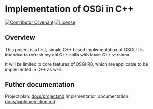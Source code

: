 # Implementation of OSGi in C++

[![Contributor Covenant](https://img.shields.io/badge/Contributor%20Covenant-2.1-4baaaa.svg)](code_of_conduct.md)
[![License](https://img.shields.io/badge/License-Apache_2.0-blue.svg)](https://opensource.org/licenses/Apache-2.0)

## Overview

This project is a first, simple C++ based implementation of OSGi. It is intended to refresh my old C++ skills with latest C++ versions.

It will be limited to core features of OSGi R8, which are applicable to be implemented in C++ as well.

## Futher documentation

Project plan: [docs/project.md](docs/project.md)
Implementation documentation: [docs/implementation.md](docs/implementation.md)

